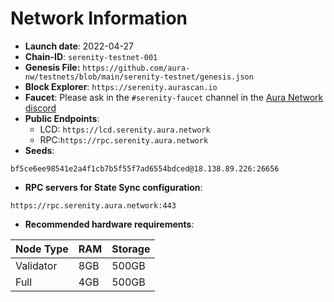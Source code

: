 # Network Information
- **Launch date**: 2022-04-27
- **Chain-ID**: `serenity-testnet-001`
- **Genesis File:** `https://github.com/aura-nw/testnets/blob/main/serenity-testnet/genesis.json`
- **Block Explorer**: `https://serenity.aurascan.io`
- **Faucet**: Please ask in the `#serenity-faucet` channel in the [Aura Network discord](https://discord.com/invite/PNCp4CXj7K)
- **Public Endpoints**:
  - LCD: `https://lcd.serenity.aura.network`
  - RPC:`https://rpc.serenity.aura.network`
- **Seeds**:
```
bf5ce6ee98541e2a4f1cb7b5f55f7ad6554bdced@18.138.89.226:26656
```
- **RPC servers for State Sync configuration**:
```
https://rpc.serenity.aura.network:443
```
- **Recommended hardware requirements**:

| Node Type  | RAM  | Storage  | 
|------------|------|----------|
| Validator  | 8GB  | 500GB    |
| Full       | 4GB  | 500GB    |  
